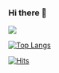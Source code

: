 ### Hi there 👋

<img src="https://img.shields.io/badge/아이콘내용-바탕색?style=flat&logo=로고이름&logoColor=white"/>

[![Top Langs](https://github-readme-stats.vercel.app/api/top-langs/?username=jh9788&layout=compact)](https://github.com/jh9788/github-readme-stats)

[![Hits](https://hits.seeyoufarm.com/api/count/incr/badge.svg?url=https%3A%2F%2Fgithub.com%2Fjh9788%2Fhit-counter&count_bg=%23449508&title_bg=%230BF68C&icon=&icon_color=%23FFFFFF&title=Visitors&edge_flat=true)](https://hits.seeyoufarm.com)
<!--
**jh9788/jh9788** is a ✨ _special_ ✨ repository because its `README.md` (this file) appears on your GitHub profile.

Here are some ideas to get you started:

- 🔭 I’m currently working on ...
- 🌱 I’m currently learning ...
- 👯 I’m looking to collaborate on ...
- 🤔 I’m looking for help with ...
- 💬 Ask me about ...
- 📫 How to reach me: ...
- 😄 Pronouns: ...
- ⚡ Fun fact: ...
-->
